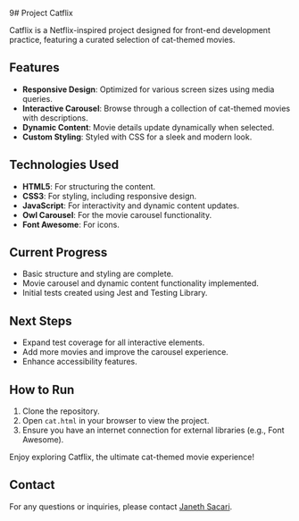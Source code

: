 9# Project Catflix

Catflix is a Netflix-inspired project designed for front-end development practice, featuring a curated selection of cat-themed movies.

## Features

- **Responsive Design**: Optimized for various screen sizes using media queries.
- **Interactive Carousel**: Browse through a collection of cat-themed movies with descriptions.
- **Dynamic Content**: Movie details update dynamically when selected.
- **Custom Styling**: Styled with CSS for a sleek and modern look.

## Technologies Used

- **HTML5**: For structuring the content.
- **CSS3**: For styling, including responsive design.
- **JavaScript**: For interactivity and dynamic content updates.
- **Owl Carousel**: For the movie carousel functionality.
- **Font Awesome**: For icons.

## Current Progress

- Basic structure and styling are complete.
- Movie carousel and dynamic content functionality implemented.
- Initial tests created using Jest and Testing Library.

## Next Steps

- Expand test coverage for all interactive elements.
- Add more movies and improve the carousel experience.
- Enhance accessibility features.

## How to Run

1. Clone the repository.
2. Open `cat.html` in your browser to view the project.
3. Ensure you have an internet connection for external libraries (e.g., Font Awesome).

Enjoy exploring Catflix, the ultimate cat-themed movie experience!

## Contact

For any questions or inquiries, please contact [Janeth Sacari](https://github.com/JanethSacari).
